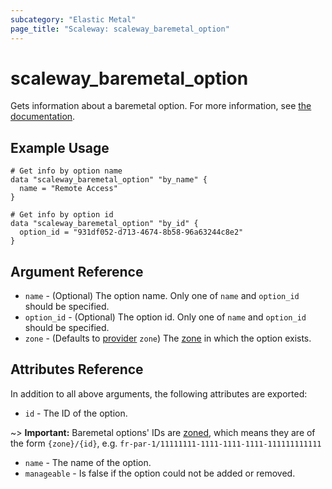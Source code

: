 ```yaml
---
subcategory: "Elastic Metal"
page_title: "Scaleway: scaleway_baremetal_option"
---
```


# scaleway_baremetal_option

Gets information about a baremetal option.
For more information, see [the documentation](https://developers.scaleway.com/en/products/baremetal/api).

## Example Usage

```hcl
# Get info by option name 
data "scaleway_baremetal_option" "by_name" {
  name = "Remote Access"
}

# Get info by option id
data "scaleway_baremetal_option" "by_id" {
  option_id = "931df052-d713-4674-8b58-96a63244c8e2"
}
```

## Argument Reference

- `name` - (Optional) The option name. Only one of `name` and `option_id` should be specified.
- `option_id` - (Optional) The option id. Only one of `name` and `option_id` should be specified.
- `zone` - (Defaults to [provider](../index.md#zone) `zone`) The [zone](../guides/regions_and_zones.md#zones) in which the option exists.

## Attributes Reference

In addition to all above arguments, the following attributes are exported:

- `id` - The ID of the option.

~> **Important:** Baremetal options' IDs are [zoned](../guides/regions_and_zones.md#resource-ids), which means they are of the form `{zone}/{id}`, e.g. `fr-par-1/11111111-1111-1111-1111-111111111111`

- `name` - The name of the option.
- `manageable` - Is false if the option could not be added or removed.